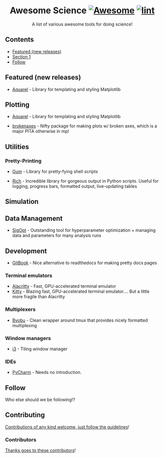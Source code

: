 <div align="center">

<!-- title -->

<!--lint ignore no-dead-urls-->

# Awesome Science [![Awesome](https://awesome.re/badge.svg)](https://awesome.re) [![lint](https://github.com/jdrusso/awesome-science/actions/workflows/lint.yaml/badge.svg)](https://github.com/jdrusso/awesome-science/actions/workflows/lint.yaml)

<!-- subtitle -->

A list of various awesome tools for doing science!

<!-- image -->

<!--
<a href="" target="_blank" rel="noopener noreferrer">
  <img src="" />
</a>
-->

<!-- description -->


</div>

<!-- TOC -->

## Contents

- [Featured (new releases)](#featured-new-releases)
- [Section 1](#section-1)
- [Follow](#follow)

<!-- CONTENT -->

## Featured (new releases)

- [Aquarel](https://github.com/lgienapp/aquarel) - Library for templating and styling Matplotlib

## Plotting

- [Aquarel](https://github.com/lgienapp/aquarel) - Library for templating and styling Matplotlib

- [brokenaxes](https://github.com/bendichter/brokenaxes) - Nifty package for making plots w/ broken axes, which is a major PITA otherwise in mpl

<!-- END CONTENT -->

## Utilities

### Pretty-Printing

- [Gum](https://github.com/charmbracelet/gum) - Library for pretty-fying shell scripts

- [Rich](https://github.com/Textualize/rich) - Incredible library for gorgeous output in Python scripts. Useful for logging, progress bars, formatted output, live-updating tables

## Simulation

## Data Management

- [SigOpt](https://sigopt.com/) - Outstanding tool for hyperparameter optimization + managing data and parameters for many analysis runs

## Development

- [GitBook](https://www.gitbook.com/) - Nice alternative to readthedocs for making pretty docs pages

### Terminal emulators

- [Alacritty](https://github.com/alacritty/alacritty) - Fast, GPU-accelerated terminal emulator
- [Kitty](https://sw.kovidgoyal.net/kitty/) - Blazing fast, GPU-accelerated terminal emulator.... But a little more fragile than Alacritty

### Multiplexers

- [Byobu](https://www.byobu.org/) - Clean wrapper around tmux that provides nicely formatted multiplexing

### Window managers

- [i3](https://i3wm.org/) - Tiling window manager

### IDEs

- [PyCharm](https://www.jetbrains.com/pycharm/) - Needs no introduction.

## Follow

<!-- list people worth following on social sites (Twitter, LinkedIn, GitHub, YouTube etc.) -->

Who else should we be following!?

## Contributing

[Contributions of any kind welcome, just follow the guidelines](contributing.md)!

### Contributors

[Thanks goes to these contributors](https://github.com/jdrusso/awesome-science/graphs/contributors)!

